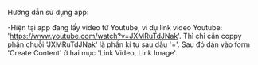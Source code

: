 Hướng dẫn sử dụng app:

-Hiện tại app đang lấy video từ Youtube, ví dụ link video Youtube: 
 'https://www.youtube.com/watch?v=JXMRuTdJNak'. Thì chỉ cần coppy phần chuỗi 'JXMRuTdJNak'
 là phần kí tự sau dấu '='. Sau đó dán vào form 'Create Content' ở hai mục 'Link Video, Link Image'.
 
